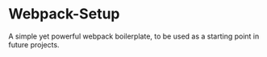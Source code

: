 # Webpack-Setup
A simple yet powerful webpack boilerplate, to be used as a starting point in future projects.
